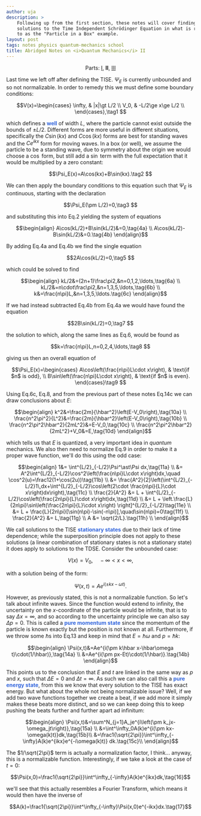```yaml
---
author: uja
description: >
    Following up from the first section, these notes will cover finding
    solutions to the Time Independent Schrödinger Equation in what is referred
    to as the "Particle in a Box" example.
layout: post
tags: notes physics quantum-mechanics school
title: Abridged Notes on <i>Quantum Mechanics</i> II
---
```


<style>
    strong {color:#36d;}
</style>

<center>
    Parts:
    <a href="/2018/04/26/abridged-qm.html">I</a>,
    <b>II</b>,
    <a href="/2018/07/04/abridged-qm-3.html">III</a>
</center>

Last time we left off after defining the TISE. $\Psi_E$ is currently unbounded
and so not normalizable. In order to remedy this we must define some boundary
conditions:

$$V(x)=\begin{cases}
\infty, & |x|\gt L/2 \\
V_0,    & -L/2\ge x\ge L/2 \\
\end{cases},\tag1 $$

which defines a **well** of width $L$, where the particle cannot exist outside
the bounds of $\pm L/2$. Different forms are more
useful in different situations, specifically the $C\sin(kx)$ and $C\cos(kx)$
forms are best for standing waves and the $Ce^{ikx}$ form for moving
waves. In a box (or well), we assume the particle to be a standing wave, due to
symmetry about the origin we would choose a $\cos$ form, but still add a $\sin$
term with the full expectation that it would be multiplied by a zero constant:

$$\Psi_E(x)=A\cos(kx)+B\sin(kx).\tag2 $$

We can then apply the boundary conditions to this equation such that $\Psi_E$
is continuous, starting with the declaration

$$\Psi_E(\pm L/2)=0,\tag3 $$

and substituting this into Eq.2 yielding the system of equations

$$\begin{align}
A\cos(kL/2)+B\sin(kL/2)&=0,\tag{4a} \\
A\cos(kL/2)-B\sin(kL/2)&=0.\tag{4b}
\end{align}$$

By adding Eq.4a and Eq.4b we find the single equation

$$2A\cos(kL/2)=0,\tag5 $$

which could be solved to find

$$\begin{align}
kL/2&=(2n+1)\frac\pi2,&n=0,1,2,\ldots,\tag{6a} \\
kL/2&=n\cdot\frac\pi2,&n=1,3,5,\ldots,\tag{6b} \\
k&=\frac{n\pi}L,&n=1,3,5,\ldots.\tag{6c}
\end{align}$$

If we had instead subtracted Eq.4b from Eq.4a we would have found the equation

$$2B\sin(kL/2)=0,\tag7 $$

the solution to which, along the same lines as Eq.6, would be found as

$$k=\frac{n\pi}L,n=0,2,4,\ldots,\tag8 $$

giving us then an overall equation of

$$\Psi_E(x)=\begin{cases}
A\cos\left(\frac{n\pi}L\cdot x\right), & \text{if $n$ is odd}, \\
B\sin\left(\frac{n\pi}L\cdot x\right), & \text{if $n$ is even}.
\end{cases}\tag9 $$

Using Eq.6c, Eq.8, and from the previous part of these notes Eq.14c we can draw
conclusions about $E$:

$$\begin{align}
k^2&=\frac{2m}{\hbar^2}\left(E-V_0\right),\tag{10a} \\
\frac{n^2\pi^2}{L^2}&=\frac{2m}{\hbar^2}\left(E-V_0\right),\tag{10b} \\
\frac{n^2\pi^2\hbar^2}{2mL^2}&=E-V_0,\tag{10c} \\
\frac{n^2\pi^2\hbar^2}{2mL^2}+V_0&=E,\tag{10d}
\end{align}$$

which tells us that $E$ is quantized, a very important idea in *quantum*
mechanics. We also then need to normalize Eq.9 in order to make it a proper wave
function, we'll do this using the odd case:

$$\begin{align}
1&= \int^{L/2}_{-L/2}\Psi^\ast\Psi dx,\tag{11a} \\
 &= A^2\int^{L/2}_{-L/2}\cos^2\left(\frac{n\pi}L\cdot x\right)dx,\quad
    \cos^2(u)=\frac12(1+\cos(2u))\tag{11b} \\
 &= \frac{A^2}{2}\left(\int^{L/2}_{-L/2}1\,dx+\int^{L/2}_{-L/2}\cos\left(2\cdot
    \frac{n\pi}{L}\cdot x\right)dx\right),\tag{11c} \\
\frac{2}{A^2} &= L + \int^{L/2}_{-L/2}\cos\left(\frac{2n\pi}{L}\cdot
    x\right)dx,\tag{11d} \\
 &= L + \left.\frac{L}{2n\pi}\sin\left(\frac{2n\pi}{L}\cdot x\right)
    \right]^{L/2}_{-L/2}\tag{11e} \\
 &= L + \frac{L}{2n\pi}[\sin(n\pi)-\sin(-n\pi)],\quad\sin(n\pi)=0\tag{11f} \\
\frac{2}{A^2} &= L,\tag{11g} \\
A &= \sqrt{2/L}.\tag{11h} \\
\end{align}$$

We call solutions to the TISE **stationary states** due to their lack of time
dependence; while the superposition principle does not apply to these solutions
(a linear combination of stationary states is not a stationary state) it does
apply to solutions to the TDSE. Consider the unbounded case:

$$V(x)=V_0,\quad-\infty\lt x\lt\infty,\tag{12} $$

with a solution being of the form:

$$\Psi(x,t)=Ae^{i(\pm kx-\omega t)}.\tag{13} $$

However, as previously stated, this is not a normalizable function. So let's
talk about infinite waves. Since the function would extend to infinity, the
uncertainty on the $x$-coordinate of the particle would be infinite, that is to
say $\Delta x=\infty$, and so according to the uncertainty principle we can also
say $\Delta p=0$. This is called a **pure momentum state** since the momentum of
the particle is known exactly but the position is not known at all. Furthermore,
if we throw some $\hbar$s into Eq.13 and keep in mind that $E=\hbar\omega$ and
$p=\hbar k$:

$$\begin{align}
\Psi(x,t)&=Ae^{i(\pm k\hbar x-\hbar\omega t)\cdot(1/\hbar)},\tag{14a} \\
&=Ae^{i(\pm px-Et)\cdot(1/\hbar)}.\tag{14b}
\end{align}$$

This points us to the conclusion that $E$ and $t$ are linked in the same way as
$p$ and $x$, such that $\Delta E=0$ and $\Delta t=\infty$. As such we can also
call this a **pure energy state**, from this we know that every solution to the
TISE has exact energy. But what about the whole not being normalizable issue?
Well, if we add two wave functions together we create a beat, if we add more it
simply makes these beats more distinct, and so we can keep doing this to keep
pushing the beats further and further apart ad infinitum:

$$\begin{align}
\Psi(x,t)&=\sum^N_{j=1}A_je^{i\left(\pm k_jx-\omega_jt\right)},\tag{15a} \\
         &=\int^\infty_0A(k)e^{i(\pm kx-\omega(k)t)}dk,\tag{15b}\\
         &=\frac1{\sqrt{2\pi}}\int^\infty_{-\infty}A(k)e^{ikx}e^{-i\omega(k)t)}
           dk.\tag{15c}\\
\end{align}$$

The $1/\sqrt{2\pi}$ term is actually a normalization factor, I think... anyway,
this is a normalizable function. Interestingly, if we take a look at the case of
$t=0$:

$$\Psi(x,0)=\frac1{\sqrt{2\pi}}\int^\infty_{-\infty}A(k)e^{ikx}dk,\tag{16}$$

we'll see that this actually resembles a Fourier Transform, which means it would
then have the inverse of

$$A(k)=\frac1{\sqrt{2\pi}}\int^\infty_{-\infty}\Psi(x,0)e^{-ikx}dx.\tag{17}$$
